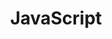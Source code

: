 ---
layout: tag_index
title: JavaScript
tag: javascript
permalink: /tag/javascript/
intro: Toutes les actualités, liens et ressources tagués &num;javascript.
text-twtr: En train d'explorer les articles tagués 'javascript' — @MagDuWebdesign
---